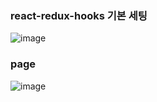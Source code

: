 ### react-redux-hooks 기본 세팅

![image](https://user-images.githubusercontent.com/67853463/103147499-4352cb80-4799-11eb-9e09-a7d1cba7ef13.png)

### page
![image](https://user-images.githubusercontent.com/67853463/103147533-8ad95780-4799-11eb-8a41-62596586c92b.png)